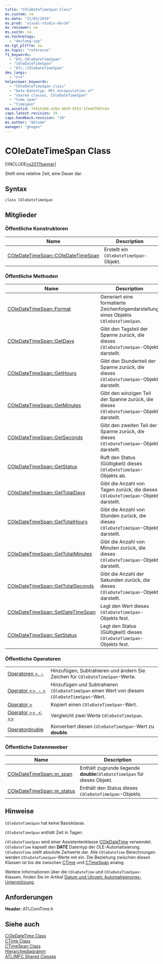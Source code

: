 ```yaml
---
title: "COleDateTimeSpan Class"
ms.custom: na
ms.date: "12/03/2016"
ms.prod: "visual-studio-dev14"
ms.reviewer: na
ms.suite: na
ms.technology: 
  - "devlang-cpp"
ms.tgt_pltfrm: na
ms.topic: "reference"
f1_keywords: 
  - "ATL.COleDateTimeSpan"
  - "COleDateTimeSpan"
  - "ATL::COleDateTimeSpan"
dev_langs: 
  - "C++"
helpviewer_keywords: 
  - "COleDateTimeSpan class"
  - "Date-Datentyp, MFC encapsulation of"
  - "shared classes, COleDateTimeSpan"
  - "time span"
  - "timespan"
ms.assetid: 7441526d-a30a-4019-8fb3-3fee6f897cbe
caps.latest.revision: 19
caps.handback.revision: "10"
ms.author: "mblome"
manager: "ghogen"
---
```

# COleDateTimeSpan Class
[!INCLUDE[vs2017banner](../../assembler/inline/includes/vs2017banner.md)]

Stellt eine relative Zeit, eine Dauer dar.  
  
## Syntax  
  
```  
class COleDateTimeSpan  
```  
  
## Mitglieder  
  
### Öffentliche Konstruktoren  
  
|Name|Description|  
|----------|-----------------|  
|[COleDateTimeSpan::COleDateTimeSpan](../Topic/COleDateTimeSpan::COleDateTimeSpan.md)|Erstellt ein `COleDateTimeSpan`\-Objekt.|  
  
### Öffentliche Methoden  
  
|Name|Description|  
|----------|-----------------|  
|[COleDateTimeSpan::Format](../Topic/COleDateTimeSpan::Format.md)|Generiert eine formatierte Zeichenfolgendarstellung eines Objekts `COleDateTimeSpan`.|  
|[COleDateTimeSpan::GetDays](../Topic/COleDateTimeSpan::GetDays.md)|Gibt den Tagsteil der Spanne zurück, die dieses `COleDateTimeSpan`\-Objekt darstellt.|  
|[COleDateTimeSpan::GetHours](../Topic/COleDateTimeSpan::GetHours.md)|Gibt den Stundenteil der Spanne zurück, die dieses `COleDateTimeSpan`\-Objekt darstellt.|  
|[COleDateTimeSpan::GetMinutes](../Topic/COleDateTimeSpan::GetMinutes.md)|Gibt den winzigen Teil der Spanne zurück, die dieses `COleDateTimeSpan`\-Objekt darstellt.|  
|[COleDateTimeSpan::GetSeconds](../Topic/COleDateTimeSpan::GetSeconds.md)|Gibt den zweiten Teil der Spanne zurück, die dieses `COleDateTimeSpan`\-Objekt darstellt.|  
|[COleDateTimeSpan::GetStatus](../Topic/COleDateTimeSpan::GetStatus.md)|Ruft den Status \(Gültigkeit\) dieses `COleDateTimeSpan`\-Objekts ab.|  
|[COleDateTimeSpan::GetTotalDays](../Topic/COleDateTimeSpan::GetTotalDays.md)|Gibt die Anzahl von Tagen zurück, die dieses `COleDateTimeSpan`\-Objekt darstellt.|  
|[COleDateTimeSpan::GetTotalHours](../Topic/COleDateTimeSpan::GetTotalHours.md)|Gibt die Anzahl von Stunden zurück, die dieses `COleDateTimeSpan`\-Objekt darstellt.|  
|[COleDateTimeSpan::GetTotalMinutes](../Topic/COleDateTimeSpan::GetTotalMinutes.md)|Gibt die Anzahl von Minuten zurück, die dieses `COleDateTimeSpan`\-Objekt darstellt.|  
|[COleDateTimeSpan::GetTotalSeconds](../Topic/COleDateTimeSpan::GetTotalSeconds.md)|Gibt die Anzahl der Sekunden zurück, die dieses `COleDateTimeSpan`\-Objekt darstellt.|  
|[COleDateTimeSpan::SetDateTimeSpan](../Topic/COleDateTimeSpan::SetDateTimeSpan.md)|Legt den Wert dieses `COleDateTimeSpan`\-Objekts fest.|  
|[COleDateTimeSpan::SetStatus](../Topic/COleDateTimeSpan::SetStatus.md)|Legt den Status \(Gültigkeit\) dieses `COleDateTimeSpan`\-Objekts fest.|  
  
### Öffentliche Operatoren  
  
|||  
|-|-|  
|[Operatoren \+, \-](../Topic/COleDateTimeSpan::operator%20+,%20-.md)|Hinzufügen, Subtrahieren und ändern Sie Zeichen für `COleDateTimeSpan`\-Werte.|  
|[Operator \+\=, \- \=](../Topic/COleDateTimeSpan::operator%20+=,%20-=.md)|Hinzufügen und Subtrahieren `COleDateTimeSpan` einen Wert von diesem `COleDateTimeSpan`\-Wert.|  
|[Operator \=](../Topic/COleDateTimeSpan::operator%20=.md)|Kopiert einen `COleDateTimeSpan`\-Wert.|  
|[Operator \=\=, \<, \<\=](../Topic/COleDateTimeSpan%20Relational%20Operators.md)|Vergleicht zwei Werte `COleDateTimeSpan`.|  
|[Operatordouble](../Topic/COleDateTimeSpan::operator%20double.md)|Konvertiert diesen `COleDateTimeSpan`\-Wert zu **double**.|  
  
### Öffentliche Datenmember  
  
|Name|Description|  
|----------|-----------------|  
|[COleDateTimeSpan::m\_span](../Topic/COleDateTimeSpan::m_span.md)|Enthält zugrunde liegende **double**`COleDateTimeSpan` für dieses Objekt.|  
|[COleDateTimeSpan::m\_status](../Topic/COleDateTimeSpan::m_status.md)|Enthält den Status dieses `COleDateTimeSpan`\-Objekts.|  
  
## Hinweise  
 `COleDateTimeSpan` hat keine Basisklasse.  
  
 `COleDateTimeSpan` enthält Zeit in Tagen.  
  
 `COleDateTimeSpan` wird einer Assistentenklasse [COleDateTime](../../atl-mfc-shared/reference/coledatetime-class.md) verwendet.  `COleDateTime` kapselt den **DATE** Datentyp der OLE\-Automatisierung.  `COleDateTime` stellt absolute Zeitwerte dar.  Alle `COleDateTime` Berechnungen werden `COleDateTimeSpan`\-Werte mit ein.  Die Beziehung zwischen diesen Klassen ist bis die zwischen [CTime](../../atl-mfc-shared/reference/ctime-class.md) und [CTimeSpan](../../atl-mfc-shared/reference/ctimespan-class.md) analog.  
  
 Weitere Informationen über die `COleDateTime` und `COleDateTimeSpan`\-Klassen, finden Sie im Artikel [Datum und Uhrzeit: Automatisierungs\-Unterstützung](../../atl-mfc-shared/date-and-time-automation-support.md).  
  
## Anforderungen  
 **Header:** ATLComTime.h  
  
## Siehe auch  
 [COleDateTime Class](../../atl-mfc-shared/reference/coledatetime-class.md)   
 [CTime Class](../../atl-mfc-shared/reference/ctime-class.md)   
 [CTimeSpan Class](../../atl-mfc-shared/reference/ctimespan-class.md)   
 [Hierarchiediagramm](../../mfc/hierarchy-chart.md)   
 [ATL\/MFC Shared Classes](../../atl-mfc-shared/atl-mfc-shared-classes.md)